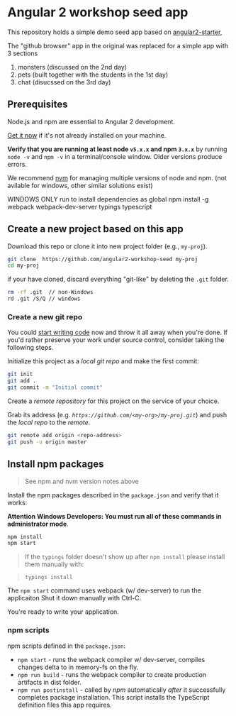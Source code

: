 # Angular 2 workshop seed app 

This repository holds a simple demo seed app based on [angular2-starter](https://github.com/angular/angular2-seed/),

The "github browser" app in the original was replaced for a simple app with 3 sections

1. monsters (discussed on the 2nd day)
2. pets (built together with the students in the 1st day)
3. chat (disucssed on the 3rd day)

## Prerequisites

Node.js and npm are essential to Angular 2 development. 

<a href="https://docs.npmjs.com/getting-started/installing-node" target="_blank" title="Installing Node.js and updating npm">
Get it now</a> if it's not already installed on your machine.
 
**Verify that you are running at least node `v5.x.x` and npm `3.x.x`**
by running `node -v` and `npm -v` in a terminal/console window.
Older versions produce errors.

We recommend [nvm](https://github.com/creationix/nvm) for managing multiple versions of node and npm. (not avilable for windows, other similar solutions exist) 

 WINDOWS ONLY run to install dependencies as global 
    npm install -g webpack webpack-dev-server typings typescript 
    
## Create a new project based on this app

Download this repo or clone it into new project folder (e.g., `my-proj`).
```bash
git clone  https://github.com/angular2-workshop-seed my-proj
cd my-proj
```

if your have cloned, discard everything "git-like" by deleting the `.git` folder.
```bash
rm -rf .git  // non-Windows
rd .git /S/Q // windows
```

### Create a new git repo
You could [start writing code](#start-development) now and throw it all away when you're done.
If you'd rather preserve your work under source control, consider taking the following steps.

Initialize this project as a *local git repo* and make the first commit:
```bash
git init
git add .
git commit -m "Initial commit"
```

Create a *remote repository* for this project on the service of your choice.

Grab its address (e.g. *`https://github.com/<my-org>/my-proj.git`*) and push the *local repo* to the *remote*.
```bash
git remote add origin <repo-address>
git push -u origin master
```
## Install npm packages

> See npm and nvm version notes above

Install the npm packages described in the `package.json` and verify that it works:

**Attention Windows Developers:  You must run all of these commands in administrator mode**.

```bash
npm install
npm start
```

> If the `typings` folder doesn't show up after `npm install` please install them manually with:

> `typings install`

The `npm start` command uses webpack (w/ dev-server) to run the applicaiton
Shut it down manually with Ctrl-C.

You're ready to write your application.

### npm scripts

npm scripts defined in the `package.json`:

* `npm start` - runs the webpack compiler w/ dev-server, compiles changes delta to in memory-fs on the fly.
* `npm run build` - runs the webpack compiler to create production artifacts in dist folder.
* `npm run postinstall` - called by *npm* automatically *after* it successfully completes package installation. This script installs the TypeScript definition files this app requires.
